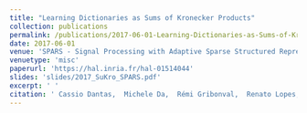 ```yaml
---
title: "Learning Dictionaries as Sums of Kronecker Products"
collection: publications
permalink: /publications/2017-06-01-Learning-Dictionaries-as-Sums-of-Kronecker-Products
date: 2017-06-01
venue: 'SPARS - Signal Processing with Adaptive Sparse Structured Representations workshop'
venuetype: 'misc'
paperurl: 'https://hal.inria.fr/hal-01514044'
slides: 'slides/2017_SuKro_SPARS.pdf'
excerpt: ' '
citation: ' Cassio Dantas,  Michele Da,  Rémi Gribonval,  Renato Lopes, &quot;Learning Dictionaries as Sums of Kronecker Products.&quot; SPARS - Signal Processing with Adaptive Sparse Structured Representations workshop, 2017.'
---
```

